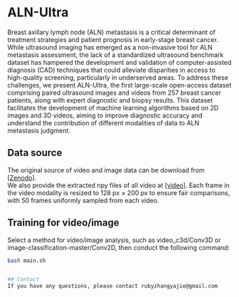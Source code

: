 # ALN-Ultra

Breast axillary lymph node (ALN) metastasis is a critical determinant of treatment strategies and patient prognosis in early-stage breast cancer. While ultrasound imaging has emerged as a non-invasive tool for ALN metastasis assessment, the lack of a standardized ultrasound benchmark dataset has hampered the development and validation of computer-assisted diagnosis (CAD) techniques that could alleviate disparities in access to high-quality screening, particularly in underserved areas. To address these challenges, we present ALN-Ultra, the first large-scale open-access dataset comprising paired ultrasound images and videos from 257 breast cancer patients, along with expert diagnostic and biopsy results. This dataset facilitates the development of machine learning algorithms based on 2D images and 3D videos, aiming to improve diagnostic accuracy and understand the contribution of different modalities of data to ALN metastasis judgment.

## Data source
The original source of video and image data can be download from [[Zenodo]](https://zenodo.org/records/15003119). <br>
We also provide the extracted npy files of all video at [[video]](https://drive.google.com/drive/folders/188LpUn-xj0n8HEgvKjCIvw-RJZPa7SIX?usp=sharing). Each frame in the video modality is resized to 128 px × 200 px to ensure fair comparisons, with 50 frames uniformly sampled from each video.

## Training for video/image
Select a method for video/image analysis, such as video_c3d/Conv3D or image-classification-master/Conv2D, then conduct the following command:
```bash
bash main.sh


## Contact
If you have any questions, please contact rubyzhangyajie@gmail.com 
